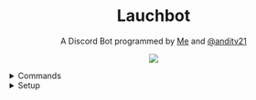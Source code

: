 <h1 align=center>Lauchbot</h1>
<p align="center">A Discord Bot programmed by <a href="https://github.com/Lauchschwert">Me</a> and <a href="https://github.com/anditv21">@anditv21</a></p>
<p align="center"><img src="https://cdn.discordapp.com/avatars/934460478510493788/4b86154cdc5f241fcf3f51f4da6abf87.webp?size=256"></p>
<details>
<summary>Commands</summary>
<ul>
   <li>Added avatar command which shows the avatar of a mentioned user</li>
   <li>Added command which nukes a discord Channel</li>
   <li>Added command which sends mine and anditv's github</li>
   <li>Added command which sends my Twitch - Channel</li>
   <li>Added command which sends my Youtube - Channel</li>
  <li>Added command for my website</li>
   <li>Added help command which shows all commands</li>
   <li>Added clear command which deletes a specified amount of messages</li>
   <li>Added download command which allows you to download YouTube videos</li>
   <li>Added Miesmuschel command</li>
   <li>Added reverse command which reverses a string</li>
   <li>Added userinfo command which displays informations about a user</li>
   <li>Added fact command which gives you a random useless fact</li>
   <li>Added fact command which gives you a random useless fact BUT in the german language</li>
   <li>Added RPC command which changes the bots activity</li>
   <li>Added Kick command</li>
   <li>Added Ban command</li>
</ul>
<h1>More coming soon!</h1>
</details>

<details>
<summary>Setup</summary>
<ol>
   <li>Create a file named token.txt in the same directory as the main.py file</li>
   <li>Go to <a href="https://discord.com/developers/applications">https://discord.com/developers/applications</a></li>
   <li>Click "New Application"</li>
   <li>Click "Bot" in the navigation bar</li>
   <li>Click "Add bot"</li>
   <li>Click "Yes, do it!"</li>
   <br>
   <img src="https://i.ibb.co/27mLWRJ/image-2022-05-31-164248276.png">
   <br>
   <li>Click "Reset Token"</li>
   <li>Click "Yes, do it!"</li>
   <li>Enter your 2FA Code if you have to.</li>
   <li>Copy and paste your Token into token.txt</li>
   <br>
   <img src="https://i.ibb.co/9vvNyw4/image-2022-05-31-172427950.png">
  <li>Open CMD (Command Prompt) and cd to your Bot directory</li>
  <br>
  <img src="https://i.ibb.co/x2GMCMY/image-2022-05-31-171506522.png">
  <br>

  As you can see, the bot is located on my desktop.
    So I have to type "cd Dekstop\Lauchbot-main" and press enter
    <br>
  <li>Run pip install -r requirements.txt</li>
  <li>Last but not least: Run python main.py
</ol>
</details>
